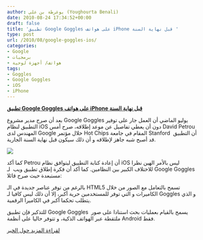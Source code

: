 ```yaml
---
author: يوغرطة بن علي (Youghourta Benali)
date: 2010-08-24 17:34:52+00:00
draft: false
title: 'تطبيق Google Goggles على هواتف iPhone قبل نهاية السنة '
type: post
url: /2010/08/google-goggles-ios/
categories:
- Google
- برمجيات
- هواتف/ أجهزة لوحية
tags:
- Goggles
- Google Goggles
- iOS
- iPhone
---
```


**[تطبيق Google Goggles على هواتف iPhone قبل نهاية السنة](http://www.it-scoop.com/2010/08/google-goggles-ios)**


بعد أن صرح مدير مشروع Google Goggles يوليو الماضي أن العمل جار على توفير التطبيق لنظام iOS دون أن يعطي تفاصيل عن موعد إطلاقه، صرح أمس David Petrou المهندس لدى Google خلال مؤتمر Hot Chips المقام في جامعة Stanford  أن التطبيق قد أصبح شبه جاهز لإطلاقه و أن ذلك سيكون قبل نهاية السنة الجارية.

[![](http://www.it-scoop.com/wp-content/uploads/2010/08/Google-Goggles.jpg)
](http://www.it-scoop.com/2010/08/google-goggles-ios)

كما أكد Petrou أن إعادة كتابة التطبيق ليتوافق نظام iOS ليس بالأمر الهين نظرا للاختلاف الكبير بين النظامين. كما أكد أن فكرة إطلاق تطبيق ويب  لـ Google Goggles مستبعدة حيث صرح قائلا:

بالرغم من توفر عناصر جديدة في الـ HTML5 تسمح بالتعامل مع الصور من خلال الكاميرات و التي توفر للمستخدمين حرية أكبر، إلا أن ذلك ليس كافيا لـ Goggles و الذي يتطلب تحكما أكبر في الكاميرا الرقمية.

للتذكير فإن تطبيق Google Goggles  يسمح بالقيام بعمليات بحث استنادا على صور ملتقطة عبر الهواتف الذكية، و تتوفر حاليا على أنظمة Android فقط.

[لقراءة المزيد حول الخبر](http://www.ubergizmo.com/15/archives/2010/08/google_goggles_coming_to_ios_platform.html)
